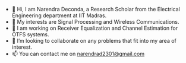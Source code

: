 - 👋 Hi, I am Narendra Deconda, a Research Scholar from the Electrical Engineering department at IIT Madras.
- 👀 My interests are Signal Processing and Wireless Communications.
- 🌱 I am working on Receiver Equalization and Channel Estimation for OTFS systems.
- 💞️ I’m looking to collaborate on any problems that fit into my area of interest.
- 📫 You can contact me on narendrad2301@gmail.com

<!---
narendradeconda23/narendradeconda23 is a ✨ special ✨ repository because its `README.md` (this file) appears on your GitHub profile.
You can click the Preview link to take a look at your changes.
--->
